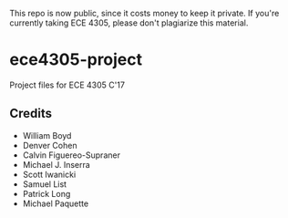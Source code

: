 This repo is now public, since it costs money to keep it private. If you're
currently taking ECE 4305, please don't plagiarize this material.

# ece4305-project
Project files for ECE 4305 C'17

## Credits
- William Boyd
- Denver Cohen
- Calvin Figuereo-Supraner
- Michael J. Inserra
- Scott Iwanicki
- Samuel List
- Patrick Long
- Michael Paquette
